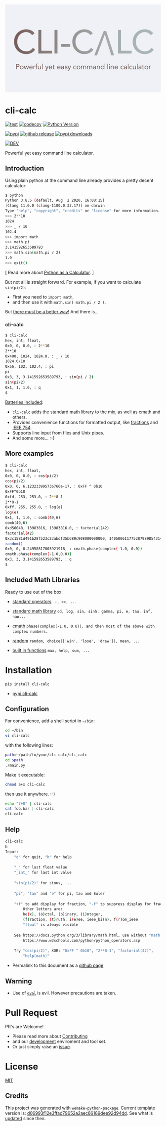 ![Logo](https://raw.githubusercontent.com/cruisen/cli-calc/4986df3abb3f1871d6669dec27d5e37aba0d11a3/assets/images/Cli-Calc.png)

# cli-calc

[![test](https://github.com/cruisen/cli-calc/actions/workflows/test.yml/badge.svg)](https://github.com/cruisen/cli-calc/actions/workflows/test.yml)
[![codecov](https://codecov.io/gh/cruisen/cli-calc/branch/main/graph/badge.svg?token=i9nYZL3MM3)](https://codecov.io/gh/cruisen/cli-calc)
[![Python Version](https://img.shields.io/pypi/pyversions/cli-calc.svg)](https://pypi.org/project/cli-calc/)

[![pypi](https://img.shields.io/pypi/v/cli-calc)](https://pypi.org/project/cli-calc/)
[![github release](https://img.shields.io/github/release-date/cruisen/cli-calc)](https://github.com/cruisen/cli-calc/releases)
[![pypi downloads](https://img.shields.io/pypi/dm/cli-calc?label=pypi%20downloads)](https://pypistats.org/packages/cli-calc)

[![DEV](https://img.shields.io/badge/about-dev-green)](https://github.com/cruisen/cli-calc/blob/main/docs/extras/develop.md)

Powerful yet easy command line calculator.

## Introduction

Using plain python at the command line already provides a pretty decent calculator:

```bash
$ python
Python 3.8.5 (default, Aug  2 2020, 16:00:15)
[Clang 11.0.0 (clang-1100.0.33.17)] on darwin
Type "help", "copyright", "credits" or "license" for more information.
>>> 2**10
1024
>>> _ / 10
102.4
>>> import math
>>> math.pi
3.141592653589793
>>> math.sin(math.pi / 2)
1.0
>>> exit()
```

[
Read more about
[Python as a Calculator](https://docs.python.org/3/tutorial/introduction.html#using-python-as-a-calculator).
]

But not all is straight forward.
For example, if you want to calculate ```sin(pi/2)```:
* First you need to ```import math```,
* and then use it with ```math.sin( math.pi / 2 )```.

But
[there must be a better way!](https://www.youtube.com/watch?v=UANN2Eu6ZnM)
And there is...


### cli-calc

```bash
$ cli-calc
hex, int, float,
0x0, 0, 0.0, : 2**10
2**10
0x400, 1024, 1024.0, : _ / 10
1024.0/10
0x66, 102, 102.4, : pi
pi
0x3, 3, 3.141592653589793, : sin(pi / 2)
sin(pi/2)
0x1, 1, 1.0, : q
$
```

[Batteries included](https://www.python.org/dev/peps/pep-0206/#batteries-included-philosophy):

* ```cli-calc``` adds the standard
[math](https://docs.python.org/3/library/math.html)
library to the mix, as well as cmath and others.
* Provides convenience functions for formatted output, like
[fractions](https://docs.python.org/3.6/library/fractions.html)
and
[IEEE 754](https://en.wikipedia.org/wiki/IEEE_754).
* Supports line input from files and Unix pipes.
* And some more... :-)


## More examples

```bash
$ cli-calc
hex, int, float,
0x0, 0, 0.0, : cos(pi/2)
cos(pi/2)
0x0, 0, 6.123233995736766e-17, : 0xFF ^ 0b10
0xFF^0b10
0xfd, 253, 253.0, : 2**8-1
2**8-1
0xff, 255, 255.0, : log(e)
log(e)
0x1, 1, 1.0, : comb(49,6)
comb(49,6)
0xd56048, 13983816, 13983816.0, : factorial(42)
factorial(42)
0x3c1581d491b28f523c23abdf35b689c908000000000, 1405006117752879898543142606244511569936384000000000, 1.40500611775288e+51, : random()
random()
0x0, 0, 0.24958817003921918, : cmath.phase(complex(-1.0, 0.0))
cmath.phase(complex(-1.0,0.0))
0x3, 3, 3.141592653589793, : q
$
```

## Included Math Libraries

Ready to use out of the box:

- [standard operators](https://www.w3schools.com/python/python_operators.asp)
  ``` -, >>, ...```
- [standard math library](https://docs.python.org/3/library/math.html)
  ```cd, log, sin, sinh, gamma, pi, e, tau, inf, nan...```

- [cmath](https://docs.python.org/3/library/cmath.html)
  ```phase(complex(-1.0, 0.0)), and then most of the above with complex numbers.```
- [random](https://docs.python.org/3/library/random.html#examples)
  ```random, choice(['win', 'lose', 'draw']), mean, ...```

- [built in functions](https://docs.python.org/3/library/functions.html)
  ```max, help, sum, ...```


# Installation

```bash
pip install cli-calc
```

- [pypi cli-calc](https://pypi.org/project/cli-calc/)

## Configuration

For convenience, add a shell script in ```~/bin```:

```bash
cd ~/bin
vi cli-calc
```

with the following lines:

```bash
path=~/path/to/your/cli-calc/cli_calc
cd $path
./main.py
```

Make it executable:

```bash
chmod a+x cli-calc
```

then use it anywhere. :-)

```bash
echo "7+8" | cli-calc
cat foo.bar | cli-calc
cli-calc
```

## Help

```bash
cli-calc
h
Input:
    "q" for quit, "h" for help

    "_" for last float value
    "_int_" for last int value

    "sin(pi/2)" for sinus, ...

    "pi", "tau" and "e" for pi, tau and Euler

    "+f" to add display for fraction, "-f" to suppress display for fraction
        Other letters are:
        he(x), (o)ctal, (b)inary, (i)nteger,
        (f)raction, (t)ruth, i(e)ee, ieee_bi(n), f(r)om_ieee
        "float" is always visible

    See https://docs.python.org/3/library/math.html, use without "math."
        https://www.w3schools.com/python/python_operators.asp

    Try "cos(pi/2)", XOR: "0xFF ^ 0b10", "2**8-1", "factorial(42)",
        "help(math)"
```

* Permalink to this document as a
[github page](https://cruisen.github.io/cli-calc/)

## Warning

- Use of [```eval```](https://docs.python.org/3/library/functions.html#eval) is evil.
  However precautions are taken.


# Pull Request

PR's are Welcome!

* Please read more about
  [Contributing](https://github.com/cruisen/cli-calc/blob/main/CONTRIBUTING.md)
* and our
  [development](https://github.com/cruisen/cli-calc/blob/main/docs/extras/develop.md)
  enviroment and tool set.
* Or just simply raise an [issue](https://github.com/cruisen/cli-calc/issues/new/choose).

# License

[MIT](https://github.com/cruisen/cli-calc/blob/master/LICENSE)

## Credits

This project was generated with [`wemake-python-package`](https://github.com/wemake-services/wemake-python-package). Current template version is: [d06993f12e3ffad79652a2aec86189dee92d94dd](https://github.com/wemake-services/wemake-python-package/tree/d06993f12e3ffad79652a2aec86189dee92d94dd). See what is [updated](https://github.com/wemake-services/wemake-python-package/compare/d06993f12e3ffad79652a2aec86189dee92d94dd...master) since then.

